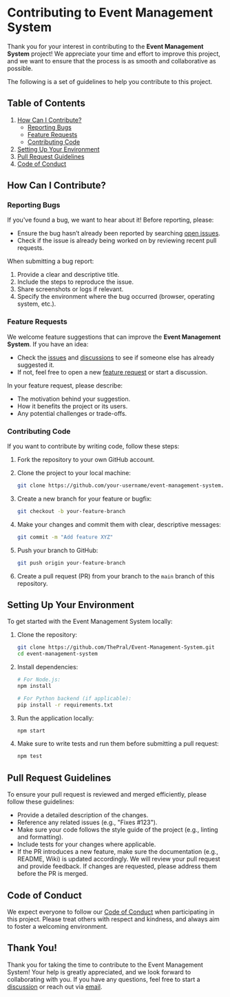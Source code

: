 # Contributing to Event Management System

Thank you for your interest in contributing to the **Event Management System** project! We appreciate your time and effort to improve this project, and we want to ensure that the process is as smooth and collaborative as possible.

The following is a set of guidelines to help you contribute to this project.

## Table of Contents

1. [How Can I Contribute?](#how-can-i-contribute)
   - [Reporting Bugs](#reporting-bugs)
   - [Feature Requests](#feature-requests)
   - [Contributing Code](#contributing-code)
2. [Setting Up Your Environment](#setting-up-your-environment)
3. [Pull Request Guidelines](#pull-request-guidelines)
4. [Code of Conduct](#code-of-conduct)

## How Can I Contribute?

### Reporting Bugs

If you've found a bug, we want to hear about it! Before reporting, please:

- Ensure the bug hasn’t already been reported by searching [open issues](https://github.com/ThePral/Event-Management-System/issues).
- Check if the issue is already being worked on by reviewing recent pull requests.

When submitting a bug report:
1. Provide a clear and descriptive title.
2. Include the steps to reproduce the issue.
3. Share screenshots or logs if relevant.
4. Specify the environment where the bug occurred (browser, operating system, etc.).

### Feature Requests

We welcome feature suggestions that can improve the **Event Management System**. If you have an idea:
- Check the [issues](https://github.com/ThePral/Event-Management-System/issues) and [discussions](https://github.com/ThePral/Event-Management-System/discussions) to see if someone else has already suggested it.
- If not, feel free to open a new [feature request](https://github.com/ThePral/Event-Management-System/issues/new/choose) or start a discussion.

In your feature request, please describe:
- The motivation behind your suggestion.
- How it benefits the project or its users.
- Any potential challenges or trade-offs.

### Contributing Code

If you want to contribute by writing code, follow these steps:

1. Fork the repository to your own GitHub account.
2. Clone the project to your local machine:

   ```bash
   git clone https://github.com/your-username/event-management-system.git
   ```
3. Create a new branch for your feature or bugfix:
   
   ```bash
   git checkout -b your-feature-branch
   ```
4. Make your changes and commit them with clear, descriptive messages:

   ```bash
   git commit -m "Add feature XYZ"
   ```
5. Push your branch to GitHub:

   ```bash
   git push origin your-feature-branch
   ```
6. Create a pull request (PR) from your branch to the `main` branch of this repository.

## Setting Up Your Environment
To get started with the Event Management System locally:

1. Clone the repository:

   ```bash
   git clone https://github.com/ThePral/Event-Management-System.git
   cd event-management-system
   ```
2. Install dependencies:

   ```bash
   # For Node.js:
   npm install

   # For Python backend (if applicable):
   pip install -r requirements.txt
   ```
3. Run the application locally:

   ```bash
   npm start
   ```
4. Make sure to write tests and run them before submitting a pull request:

   ```bash
   npm test
   ```

## Pull Request Guidelines
To ensure your pull request is reviewed and merged efficiently, please follow these guidelines:

- Provide a detailed description of the changes.
- Reference any related issues (e.g., "Fixes #123").
- Make sure your code follows the style guide of the project (e.g., linting and formatting).
- Include tests for your changes where applicable.
- If the PR introduces a new feature, make sure the documentation (e.g., README, Wiki) is updated accordingly.
We will review your pull request and provide feedback. If changes are requested, please address them before the PR is merged.

## Code of Conduct
We expect everyone to follow our [Code of Conduct](https://github.com/ThePral/Event-Management-System/blob/main/CODE_OF_CONDUCT.md) when participating in this project. Please treat others with respect and kindness, and always aim to foster a welcoming environment.

## Thank You!
Thank you for taking the time to contribute to the Event Management System! Your help is greatly appreciated, and we look forward to collaborating with you. If you have any questions, feel free to start a [discussion](https://github.com/ThePral/Event-Management-System/discussions) or reach out via [email](mailto:pouryaalizadeh97@gmail.com).                                     
